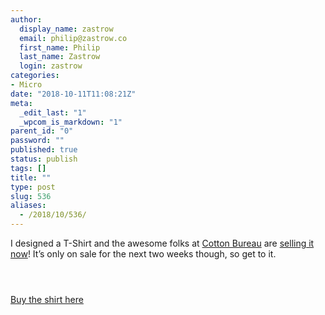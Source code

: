 ```yaml
---
author:
  display_name: zastrow
  email: philip@zastrow.co
  first_name: Philip
  last_name: Zastrow
  login: zastrow
categories:
- Micro
date: "2018-10-11T11:08:21Z"
meta:
  _edit_last: "1"
  _wpcom_is_markdown: "1"
parent_id: "0"
password: ""
published: true
status: publish
tags: []
title: ""
type: post
slug: 536
aliases:
  - /2018/10/536/
---
```

<p>I designed a T-Shirt and the awesome folks at <a href="https://cottonbureau.com">Cotton Bureau</a> are <a href="https://cottonbureau.com/products/ohio-4">selling it now</a>! It’s only on sale for the next two weeks though, so get to it.</p>
<p><img src="/assets/2018/10/21937_Tqvt.png.jpeg" alt="" /></p>
<p><img src="/assets/2018/10/21937_SJj8.png.jpeg" alt="" /></p>
<p><img src="/assets/2018/10/21937_FjM6.png.jpeg" alt="" /></p>
<p><a href="https://cottonbureau.com/products/ohio-4">Buy the shirt here</a></p>
